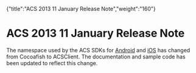 {"title":"ACS 2013 11 January Release Note","weight":"160"} 

# ACS 2013 11 January Release Note

The namespace used by the ACS SDKs for [Android](/docs/appc/Mobile_Backend_Services/Mobile_Backend_Services_Guide/Mobile_Backend_Services_SDKs/AMPLIFY_Appcelerator_Platform_Services_SDK_for_Android_Mobile_Backend_Services/) and [iOS](/docs/appc/Mobile_Backend_Services/Mobile_Backend_Services_Guide/Mobile_Backend_Services_SDKs/AMPLIFY_Appcelerator_Platform_Services_SDK_for_iOS_Mobile_Backend_Services/) has changed from Cocoafish to ACSClient. The documentation and sample code has been updated to reflect this change.